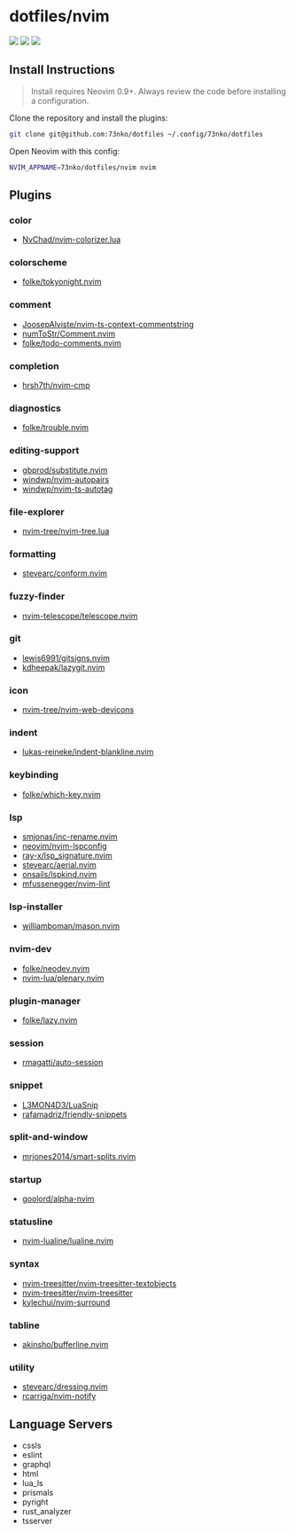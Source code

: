 # dotfiles/nvim

<a href="https://dotfyle.com/73nko/dotfiles-nvim"><img src="https://dotfyle.com/73nko/dotfiles-nvim/badges/plugins?style=flat" /></a>
<a href="https://dotfyle.com/73nko/dotfiles-nvim"><img src="https://dotfyle.com/73nko/dotfiles-nvim/badges/leaderkey?style=flat" /></a>
<a href="https://dotfyle.com/73nko/dotfiles-nvim"><img src="https://dotfyle.com/73nko/dotfiles-nvim/badges/plugin-manager?style=flat" /></a>

## Install Instructions

> Install requires Neovim 0.9+. Always review the code before installing a configuration.

Clone the repository and install the plugins:

```sh
git clone git@github.com:73nko/dotfiles ~/.config/73nko/dotfiles
```

Open Neovim with this config:

```sh
NVIM_APPNAME=73nko/dotfiles/nvim nvim
```

## Plugins

### color

- [NvChad/nvim-colorizer.lua](https://dotfyle.com/plugins/NvChad/nvim-colorizer.lua)

### colorscheme

- [folke/tokyonight.nvim](https://dotfyle.com/plugins/folke/tokyonight.nvim)

### comment

- [JoosepAlviste/nvim-ts-context-commentstring](https://dotfyle.com/plugins/JoosepAlviste/nvim-ts-context-commentstring)
- [numToStr/Comment.nvim](https://dotfyle.com/plugins/numToStr/Comment.nvim)
- [folke/todo-comments.nvim](https://dotfyle.com/plugins/folke/todo-comments.nvim)

### completion

- [hrsh7th/nvim-cmp](https://dotfyle.com/plugins/hrsh7th/nvim-cmp)

### diagnostics

- [folke/trouble.nvim](https://dotfyle.com/plugins/folke/trouble.nvim)

### editing-support

- [gbprod/substitute.nvim](https://dotfyle.com/plugins/gbprod/substitute.nvim)
- [windwp/nvim-autopairs](https://dotfyle.com/plugins/windwp/nvim-autopairs)
- [windwp/nvim-ts-autotag](https://dotfyle.com/plugins/windwp/nvim-ts-autotag)

### file-explorer

- [nvim-tree/nvim-tree.lua](https://dotfyle.com/plugins/nvim-tree/nvim-tree.lua)

### formatting

- [stevearc/conform.nvim](https://dotfyle.com/plugins/stevearc/conform.nvim)

### fuzzy-finder

- [nvim-telescope/telescope.nvim](https://dotfyle.com/plugins/nvim-telescope/telescope.nvim)

### git

- [lewis6991/gitsigns.nvim](https://dotfyle.com/plugins/lewis6991/gitsigns.nvim)
- [kdheepak/lazygit.nvim](https://dotfyle.com/plugins/kdheepak/lazygit.nvim)

### icon

- [nvim-tree/nvim-web-devicons](https://dotfyle.com/plugins/nvim-tree/nvim-web-devicons)

### indent

- [lukas-reineke/indent-blankline.nvim](https://dotfyle.com/plugins/lukas-reineke/indent-blankline.nvim)

### keybinding

- [folke/which-key.nvim](https://dotfyle.com/plugins/folke/which-key.nvim)

### lsp

- [smjonas/inc-rename.nvim](https://dotfyle.com/plugins/smjonas/inc-rename.nvim)
- [neovim/nvim-lspconfig](https://dotfyle.com/plugins/neovim/nvim-lspconfig)
- [ray-x/lsp_signature.nvim](https://dotfyle.com/plugins/ray-x/lsp_signature.nvim)
- [stevearc/aerial.nvim](https://dotfyle.com/plugins/stevearc/aerial.nvim)
- [onsails/lspkind.nvim](https://dotfyle.com/plugins/onsails/lspkind.nvim)
- [mfussenegger/nvim-lint](https://dotfyle.com/plugins/mfussenegger/nvim-lint)

### lsp-installer

- [williamboman/mason.nvim](https://dotfyle.com/plugins/williamboman/mason.nvim)

### nvim-dev

- [folke/neodev.nvim](https://dotfyle.com/plugins/folke/neodev.nvim)
- [nvim-lua/plenary.nvim](https://dotfyle.com/plugins/nvim-lua/plenary.nvim)

### plugin-manager

- [folke/lazy.nvim](https://dotfyle.com/plugins/folke/lazy.nvim)

### session

- [rmagatti/auto-session](https://dotfyle.com/plugins/rmagatti/auto-session)

### snippet

- [L3MON4D3/LuaSnip](https://dotfyle.com/plugins/L3MON4D3/LuaSnip)
- [rafamadriz/friendly-snippets](https://dotfyle.com/plugins/rafamadriz/friendly-snippets)

### split-and-window

- [mrjones2014/smart-splits.nvim](https://dotfyle.com/plugins/mrjones2014/smart-splits.nvim)

### startup

- [goolord/alpha-nvim](https://dotfyle.com/plugins/goolord/alpha-nvim)

### statusline

- [nvim-lualine/lualine.nvim](https://dotfyle.com/plugins/nvim-lualine/lualine.nvim)

### syntax

- [nvim-treesitter/nvim-treesitter-textobjects](https://dotfyle.com/plugins/nvim-treesitter/nvim-treesitter-textobjects)
- [nvim-treesitter/nvim-treesitter](https://dotfyle.com/plugins/nvim-treesitter/nvim-treesitter)
- [kylechui/nvim-surround](https://dotfyle.com/plugins/kylechui/nvim-surround)

### tabline

- [akinsho/bufferline.nvim](https://dotfyle.com/plugins/akinsho/bufferline.nvim)

### utility

- [stevearc/dressing.nvim](https://dotfyle.com/plugins/stevearc/dressing.nvim)
- [rcarriga/nvim-notify](https://dotfyle.com/plugins/rcarriga/nvim-notify)

## Language Servers

- cssls
- eslint
- graphql
- html
- lua_ls
- prismals
- pyright
- rust_analyzer
- tsserver

